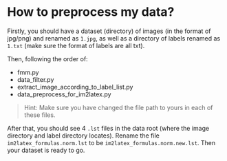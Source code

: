 # How to preprocess my data?

Firstly, you should have a dataset (directory) of images (in the format of jpg/png) and renamed as `1.jpg`, as well as a directory of labels renamed as `1.txt` (make sure the format of labels are all txt). 

Then, following the order of:

- fmm.py
- data_filter.py
- extract_image_according_to_label_list.py
- data_preprocess_for_im2latex.py

> Hint: Make sure you have changed the file path to yours in each of these files.

After that, you should see 4 `.lst` files in the data root (where the image directory and label directory locates). Rename the file `im2latex_formulas.norm.lst` to be `im2latex_formulas.norm.new.lst`. Then your dataset is ready to go.
